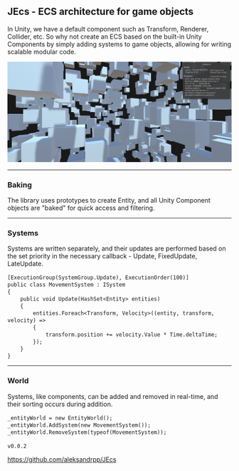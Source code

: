 ## JEcs - ECS architecture for game objects

In Unity, we have a default component such as Transform, Renderer, Collider, etc. So why not create an ECS based on the built-in Unity Components by simply adding systems to game objects, allowing for writing scalable modular code.

![JEcs](Media/JEcs.png)

***

###  Baking
The library uses prototypes to create Entity, and all Unity Component objects are "baked" for quick access and filtering.

***

### Systems
Systems are written separately, and their updates are performed based on the set priority in the necessary callback - Update, FixedUpdate, LateUpdate.

    [ExecutionGroup(SystemGroup.Update), ExecutionOrder(100)]
    public class MovementSystem : ISystem
    {
        public void Update(HashSet<Entity> entities)
        {
            entities.Foreach<Transform, Velocity>((entity, transform, velocity) =>
            {
                transform.position += velocity.Value * Time.deltaTime;
            });
        }
    }

***

### World
Systems, like components, can be added and removed in real-time, and their sorting occurs during addition.

    _entityWorld = new EntityWorld();
    _entityWorld.AddSystem(new MovementSystem());
    _entityWorld.RemoveSystem(typeof(MovementSystem));


`v0.0.2`
<br>

https://github.com/aleksandrpp/JEcs